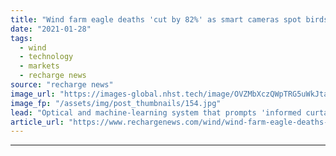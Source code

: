 ```yaml
---
title: "Wind farm eagle deaths 'cut by 82%' as smart cameras spot birds then halt turbines"
date: "2021-01-28"
tags: 
  - wind
  - technology
  - markets
  - recharge news
source: "recharge news"
image_url: "https://images-global.nhst.tech/image/OVZMbXczQWpTRG5uWkJtaHBJczFCTlhVMG12L2tOZ2ZzR1Y2QnI5a0xjYz0=/nhst/binary/339beab2b6b1afaee992a9533356c64f"
image_fp: "/assets/img/post_thumbnails/154.jpg"
lead: "Optical and machine-learning system that prompts 'informed curtailment' reduces fatalities in Wyoming test, it is claimed"
article_url: "https://www.rechargenews.com/wind/wind-farm-eagle-deaths-cut-by-82-as-smart-cameras-spot-birds-then-halt-turbines/2-1-953479"
---
```


---
